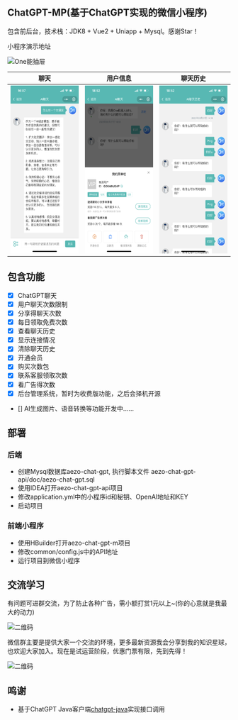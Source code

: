 ## ChatGPT-MP(基于ChatGPT实现的微信小程序)

包含前后台，技术栈：JDK8 + Vue2 + Uniapp + Mysql。感谢Star！

小程序演示地址

![One能抽屉](https://cdn7.aezo.cn/common/qrcode/one_qrcode.jpg)

|  聊天   | 用户信息   | 聊天历史   |
| ---    | ----- |----- |
| <img src="images/IMG_0218.PNG" width="175" height="379"/>  | <img src="images/IMG_0196.PNG" width="175" height="379"/> | <img src="images/IMG_0197.PNG" width="175" height="379"/> |

## 包含功能

- [x] ChatGPT聊天
- [x] 用户聊天次数限制
- [x] 分享得聊天次数
- [x] 每日领取免费次数
- [x] 查看聊天历史
- [x] 显示连接情况
- [x] 清除聊天历史
- [x] 开通会员
- [x] 购买次数包
- [x] 联系客服领取次数
- [x] 看广告得次数
- [x] 后台管理系统，暂时为收费版功能，之后会择机开源
- [] AI生成图片、语音转换等功能开发中......

## 部署

### 后端

- 创建Mysql数据库aezo-chat-gpt, 执行脚本文件 aezo-chat-gpt-api/doc/aezo-chat-gpt.sql
- 使用IDEA打开aezo-chat-gpt-api项目
- 修改application.yml中的小程序id和秘钥、OpenAI地址和KEY
- 启动项目

### 前端小程序

- 使用HBuilder打开aezo-chat-gpt-m项目
- 修改common/config.js中的API地址
- 运行项目到微信小程序

## 交流学习

有问题可进群交流，为了防止各种广告，需小额打赏1元以上~(你的心意就是我最大的动力)

<img src="https://raw.githubusercontent.com/oldinaction/static/main/wechat-1.jpg" width="210" height="280" alt="二维码">

微信群主要是提供大家一个交流的环境，更多最新资源我会分享到我的知识星球，也欢迎大家加入。现在是试运营阶段，优惠门票有限，先到先得！

<img src="https://raw.githubusercontent.com/oldinaction/static/main/zxxq-chatgpt.jpg" width="410" height="240" alt="二维码">

## 鸣谢

- 基于ChatGPT Java客户端[chatgpt-java](https://github.com/Grt1228/chatgpt-java)实现接口调用
